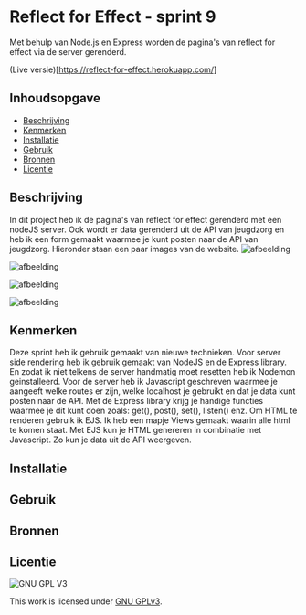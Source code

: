 # Reflect for Effect - sprint 9
Met behulp van Node.js en Express worden de pagina's van reflect for effect via de server gerenderd. 

(Live versie)[https://reflect-for-effect.herokuapp.com/]

## Inhoudsopgave

  * [Beschrijving](#beschrijving)
  * [Kenmerken](#kenmerken)
  * [Installatie](#installatie)
  * [Gebruik](#gebruik)
  * [Bronnen](#bronnen)
  * [Licentie](#licentie)

## Beschrijving
In dit project heb ik de pagina's van reflect for effect gerenderd met een nodeJS server. Ook wordt er data gerenderd uit de API van jeugdzorg en heb ik een form gemaakt waarmee je kunt posten naar de API van jeugdzorg. Hieronder staan een paar images van de website.
![afbeelding](https://user-images.githubusercontent.com/26089533/163154711-b687e98a-dcf8-4e28-acf6-eeabf4d0a1a3.png)

![afbeelding](https://user-images.githubusercontent.com/26089533/163154936-f81d1310-47eb-48b6-9a4c-492b740573f1.png)

![afbeelding](https://user-images.githubusercontent.com/26089533/163155280-fed908ef-83bc-4096-b1db-a6aac770c988.png)

![afbeelding](https://user-images.githubusercontent.com/26089533/163158805-9f3705ff-8e70-4a4d-b691-98fe3fd232dd.png)


<!-- Voeg een mooie poster visual toe 📸 -->
<!-- Voeg een link toe naar Github Pages 🌐-->

## Kenmerken
<!-- Bij Kenmerken staat welke technieken zijn gebruikt en hoe. Wat is de HTML structuur? Wat zijn de belangrijkste dingen in CSS? Wat is er met Javascript gedaan en hoe? Misschien heb je een framwork of library gebruikt? -->
Deze sprint heb ik gebruik gemaakt van nieuwe technieken. Voor server side rendering heb ik gebruik gemaakt van NodeJS en de Express library. En zodat ik niet telkens de server handmatig moet resetten heb ik Nodemon geinstalleerd. Voor de server heb ik Javascript geschreven waarmee je aangeeft welke routes er zijn, welke localhost je gebruikt en dat je data kunt posten naar de API. Met de Express library krijg je handige functies waarmee je dit kunt doen zoals: get(), post(), set(), listen() enz. Om HTML te renderen gebruik ik EJS. Ik heb een mapje Views gemaakt waarin alle html te komen staat. Met EJS kun je HTML genereren in combinatie met Javascript. Zo kun je data uit de API weergeven.

## Installatie

## Gebruik

## Bronnen

## Licentie

![GNU GPL V3](https://www.gnu.org/graphics/gplv3-127x51.png)

This work is licensed under [GNU GPLv3](./LICENSE).
